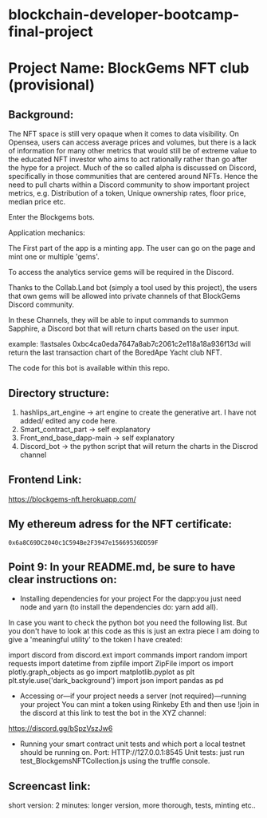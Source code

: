 # blockchain-developer-bootcamp-final-project

# Project Name: BlockGems NFT club (provisional)

## Background:

The NFT space is still very opaque when it comes to data visibility. On Opensea, users can access average prices and volumes, but there is a lack of information for many other metrics that would still be of extreme value to the educated NFT investor who aims to act rationally rather than go after the hype for a project.
Much of the so called alpha is discussed on Discord, specifically in those communities that are centered around NFTs. Hence the need to pull charts within a Discord community to show important project metrics, e.g. Distribution of a token, Unique ownership rates, floor price, median price etc.

Enter the Blockgems bots. 

Application mechanics:

The First part of the app is a minting app. The user can go on the page and mint one or multiple 'gems'.

To access the analytics service gems will be required in the Discord.

Thanks to the Collab.Land bot (simply a tool used by this project), the users that own gems will be allowed into private channels of that BlockGems Discord community.

In these Channels, they will be able to input commands to summon Sapphire, a Discord bot that will return charts based on the user input.

example: !lastsales 0xbc4ca0eda7647a8ab7c2061c2e118a18a936f13d will return the last transaction chart of the BoredApe Yacht club NFT.

The code for this bot is available within this repo.

## Directory structure:

1. hashlips_art_engine -> art engine to create the generative art. I have not added/ edited any code here.
2. Smart_contract_part -> self explanatory
3. Front_end_base_dapp-main -> self explanatory
4. Discord_bot -> the python script that will return the charts in the Discrod channel

## Frontend Link:

https://blockgems-nft.herokuapp.com/

## My ethereum adress for the NFT certificate:

    0x6a8C69DC2040c1C594Be2F3947e15669536DD59F

## Point 9: In your README.md, be sure to have clear instructions on: 

- Installing dependencies for your project 
For the dapp:you just need node and yarn (to install the dependencies do: yarn add all).

In case you want to check the python bot you need the following list. But you don't have to look at this code as this is just an extra piece I am doing to give a 'meaningful utility' to the token I have created:

import discord
from discord.ext import commands
import random
import requests 
import datetime
from zipfile import ZipFile
import os
import plotly.graph_objects as go
import matplotlib.pyplot as plt
plt.style.use('dark_background')
import json
import pandas as pd

- Accessing or—if your project needs a server (not required)—running your project
You can mint a token using Rinkeby Eth and then use !join in the discord at this link to test the bot in the XYZ channel:

https://discord.gg/bSpzVszJw6

- Running your smart contract unit tests and which port a local testnet should be running on.
Port: HTTP://127.0.0.1:8545
Unit tests:
just run test_BlockgemsNFTCollection.js using the truffle console.

## Screencast link:
short version: 2 minutes:
longer version, more thorough, tests, minting etc..

